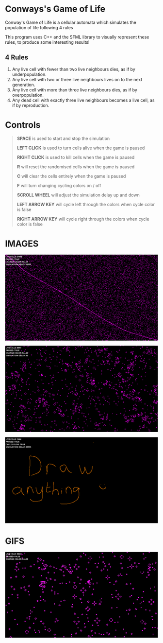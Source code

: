 # Conways's Game of Life
Conway's Game of Life is a cellular automata which simulates the population of life following 4 rules

This program uses C++ and the SFML library to visually represent these rules, to produce some interesting results!


## 4 Rules
1.  Any live cell with fewer than two live neighbours dies, as if by underpopulation.
2.  Any live cell with two or three live neighbours lives on to the next generation.
3.  Any live cell with more than three live neighbours dies, as if by overpopulation.
4.  Any dead cell with exactly three live neighbours becomes a live cell, as if by reproduction.

# Controls

> **SPACE** is used to start and stop the simulation
>
> **LEFT CLICK** is used to turn cells alive when the game is paused
>
> **RIGHT CLICK** is used to kill cells when the game is paused
>
> **R** will reset the randomised cells when the game is paused
> 
> **C** will clear the cells entirely when the game is paused
>
> **F** will turn changing cycling colors on / off
>
> **SCROLL WHEEL** will adjust the simulation delay up and down
>
> **LEFT ARROW KEY** will cycle left through the colors when cycle color is false
>
> **RIGHT ARROW KEY** will cycle right through the colors when cycle color is false

# IMAGES

![STILL IMAGE](img/GOL.png)

![STILL IMAGE](img/GOL2.png)

![DRAW](img/DRAW.png)

# GIFS
![GIF](img/gifs/GOLGIF.gif)
